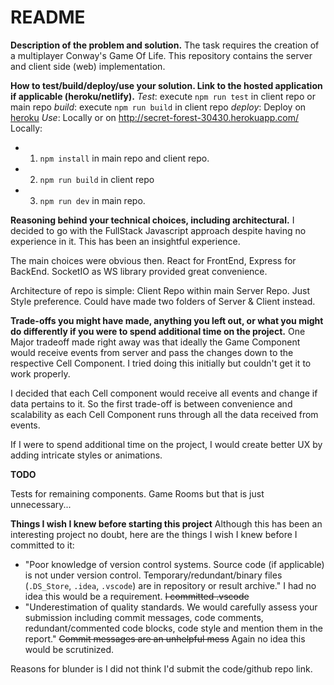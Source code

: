 # README

**Description of the problem and solution.**
The task requires the creation of a multiplayer Conway's Game Of Life. This repository contains the server and client side (web) implementation.

**How to test/build/deploy/use your solution. Link to the hosted application if applicable (heroku/netlify).**
_Test_: execute `npm run test` in client repo or main repo
_build_: execute `npm run build` in client repo
_deploy_: Deploy on [heroku](https://devcenter.heroku.com/articles/getting-started-with-nodejs#deploy-the-app)
_Use_: Locally or on http://secret-forest-30430.herokuapp.com/
Locally:

- 1.  `npm install` in main repo and client repo.
- 2.  `npm run build` in client repo
- 3.  `npm run dev` in main repo.

**Reasoning behind your technical choices, including architectural.**
I decided to go with the FullStack Javascript approach despite having no experience in it. This has been an insightful experience.

The main choices were obvious then. React for FrontEnd, Express for BackEnd. SocketIO as WS library provided great convenience.

Architecture of repo is simple: Client Repo within main Server Repo. Just Style preference. Could have made two folders of Server & Client instead.

**Trade-offs you might have made, anything you left out, or what you might do differently if you were to spend additional time on the project.**
One Major tradeoff made right away was that ideally the Game Component would receive events from server and pass the changes down to the respective Cell Component. I tried doing this initially but couldn't get it to work properly.

I decided that each Cell component would receive all events and change if data pertains to it. So the first trade-off is between convenience and scalability as each Cell Component runs through all the data received from events.

If I were to spend additional time on the project, I would create better UX by adding intricate styles or animations.

**TODO**

Tests for remaining components.
Game Rooms but that is just unnecessary...

**Things I wish I knew before starting this project**
Although this has been an interesting project no doubt, here are the things I wish I knew before I committed to it:

- "Poor knowledge of version control systems. Source code (if applicable) is not under version control. Temporary/redundant/binary files (`.DS_Store`, `.idea`, `.vscode`) are in repository or result archive." I had no idea this would be a requirement. ~~I committed .vscode~~
- "Underestimation of quality standards. We would carefully assess your submission including commit messages, code comments, redundant/commented code blocks, code style and mention them in the report." ~~Commit messages are an unhelpful mess~~ Again no idea this would be scrutinized.

Reasons for blunder is I did not think I'd submit the code/github repo link.
